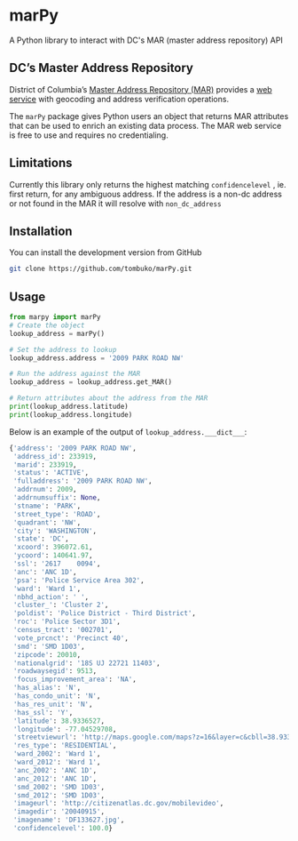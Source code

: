 # marPy
A Python library to interact with DC's MAR (master address repository) API

## DC’s Master Address Repository

District of Columbia’s [Master Address Repository
(MAR)](https://dcatlas.dcgis.dc.gov/mar/) provides a [web
service](https://opendata.dc.gov/pages/mar-webservices) with geocoding
and address verification operations. 

The `marPy` package gives Python users an object that returns MAR attributes
that can be used to enrich an existing data process.
The MAR web service is free to use and requires no credentialing.


## Limitations

Currently this library only returns the highest matching `confidencelevel` , ie. first return, for any ambiguous address. If the address is a non-dc address or not found in the MAR it will resolve with `non_dc_address`

## Installation

You can install the development version from GitHub

``` sh
git clone https://github.com/tombuko/marPy.git
```

## Usage

``` python
from marpy import marPy
# Create the object
lookup_address = marPy()

# Set the address to lookup
lookup_address.address = '2009 PARK ROAD NW'

# Run the address against the MAR
lookup_address = lookup_address.get_MAR()

# Return attributes about the address from the MAR
print(lookup_address.latitude)
print(lookup_address.longitude)

```

Below is an example of the output of `lookup_address.___dict___`:

``` python
{'address': '2009 PARK ROAD NW',
 'address_id': 233919,
 'marid': 233919,
 'status': 'ACTIVE',
 'fulladdress': '2009 PARK ROAD NW',
 'addrnum': 2009,
 'addrnumsuffix': None,
 'stname': 'PARK',
 'street_type': 'ROAD',
 'quadrant': 'NW',
 'city': 'WASHINGTON',
 'state': 'DC',
 'xcoord': 396072.61,
 'ycoord': 140641.97,
 'ssl': '2617    0094',
 'anc': 'ANC 1D',
 'psa': 'Police Service Area 302',
 'ward': 'Ward 1',
 'nbhd_action': ' ',
 'cluster_': 'Cluster 2',
 'poldist': 'Police District - Third District',
 'roc': 'Police Sector 3D1',
 'census_tract': '002701',
 'vote_prcnct': 'Precinct 40',
 'smd': 'SMD 1D03',
 'zipcode': 20010,
 'nationalgrid': '18S UJ 22721 11403',
 'roadwaysegid': 9513,
 'focus_improvement_area': 'NA',
 'has_alias': 'N',
 'has_condo_unit': 'N',
 'has_res_unit': 'N',
 'has_ssl': 'Y',
 'latitude': 38.9336527,
 'longitude': -77.04529708,
 'streetviewurl': 'http://maps.google.com/maps?z=16&layer=c&cbll=38.9336527,-77.04529708&cbp=11,83.2110528557177,,0,2.09',
 'res_type': 'RESIDENTIAL',
 'ward_2002': 'Ward 1',
 'ward_2012': 'Ward 1',
 'anc_2002': 'ANC 1D',
 'anc_2012': 'ANC 1D',
 'smd_2002': 'SMD 1D03',
 'smd_2012': 'SMD 1D03',
 'imageurl': 'http://citizenatlas.dc.gov/mobilevideo',
 'imagedir': '20040915',
 'imagename': 'DF133627.jpg',
 'confidencelevel': 100.0}
```

